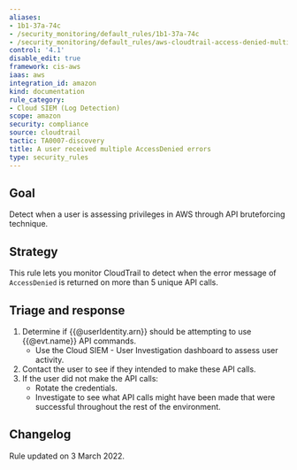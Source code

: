 ```yaml
---
aliases:
- 1b1-37a-74c
- /security_monitoring/default_rules/1b1-37a-74c
- /security_monitoring/default_rules/aws-cloudtrail-access-denied-multiple-events
control: '4.1'
disable_edit: true
framework: cis-aws
iaas: aws
integration_id: amazon
kind: documentation
rule_category:
- Cloud SIEM (Log Detection)
scope: amazon
security: compliance
source: cloudtrail
tactic: TA0007-discovery
title: A user received multiple AccessDenied errors
type: security_rules
---
```


## Goal
Detect when a user is assessing privileges in AWS through API bruteforcing technique.

## Strategy
This rule lets you monitor CloudTrail to detect when the error message of `AccessDenied` is returned on more than 5 unique API calls.

## Triage and response
1. Determine if {{@userIdentity.arn}} should be attempting to use {{@evt.name}} API commands.
   * Use the Cloud SIEM - User Investigation dashboard to assess user activity.
2. Contact the user to see if they intended to make these API calls.
3. If the user did not make the API calls:
   * Rotate the credentials.
   * Investigate to see what API calls might have been made that were successful throughout the rest of the environment.

## Changelog
Rule updated on 3 March 2022.
